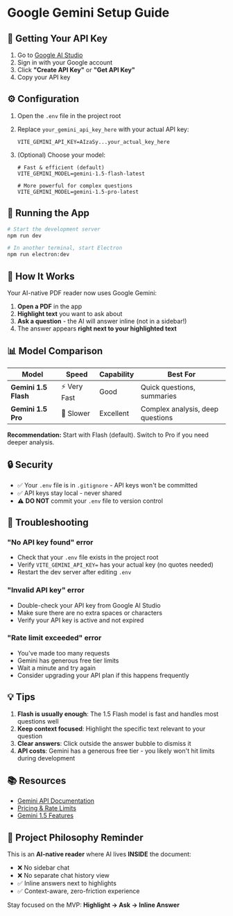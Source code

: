 # Google Gemini Setup Guide

## 🔑 Getting Your API Key

1. Go to [Google AI Studio](https://makersuite.google.com/app/apikey)
2. Sign in with your Google account
3. Click **"Create API Key"** or **"Get API Key"**
4. Copy your API key

## ⚙️ Configuration

1. Open the `.env` file in the project root
2. Replace `your_gemini_api_key_here` with your actual API key:

   ```
   VITE_GEMINI_API_KEY=AIzaSy...your_actual_key_here
   ```

3. (Optional) Choose your model:

   ```
   # Fast & efficient (default)
   VITE_GEMINI_MODEL=gemini-1.5-flash-latest

   # More powerful for complex questions
   VITE_GEMINI_MODEL=gemini-1.5-pro-latest
   ```

## 🚀 Running the App

```bash
# Start the development server
npm run dev

# In another terminal, start Electron
npm run electron:dev
```

## 🎯 How It Works

Your AI-native PDF reader now uses Google Gemini:

1. **Open a PDF** in the app
2. **Highlight text** you want to ask about
3. **Ask a question** - the AI will answer inline (not in a sidebar!)
4. The answer appears **right next to your highlighted text**

## 📊 Model Comparison

| Model                | Speed         | Capability | Best For                         |
| -------------------- | ------------- | ---------- | -------------------------------- |
| **Gemini 1.5 Flash** | ⚡️ Very Fast | Good       | Quick questions, summaries       |
| **Gemini 1.5 Pro**   | 🐢 Slower     | Excellent  | Complex analysis, deep questions |

**Recommendation:** Start with Flash (default). Switch to Pro if you need deeper analysis.

## 🔒 Security

- ✅ Your `.env` file is in `.gitignore` - API keys won't be committed
- ✅ API keys stay local - never shared
- ⚠️ **DO NOT** commit your `.env` file to version control

## 🐛 Troubleshooting

### "No API key found" error

- Check that your `.env` file exists in the project root
- Verify `VITE_GEMINI_API_KEY=` has your actual key (no quotes needed)
- Restart the dev server after editing `.env`

### "Invalid API key" error

- Double-check your API key from Google AI Studio
- Make sure there are no extra spaces or characters
- Verify your API key is active and not expired

### "Rate limit exceeded" error

- You've made too many requests
- Gemini has generous free tier limits
- Wait a minute and try again
- Consider upgrading your API plan if this happens frequently

## 💡 Tips

1. **Flash is usually enough**: The 1.5 Flash model is fast and handles most questions well
2. **Keep context focused**: Highlight the specific text relevant to your question
3. **Clear answers**: Click outside the answer bubble to dismiss it
4. **API costs**: Gemini has a generous free tier - you likely won't hit limits during development

## 📚 Resources

- [Gemini API Documentation](https://ai.google.dev/docs)
- [Pricing & Rate Limits](https://ai.google.dev/pricing)
- [Gemini 1.5 Features](https://deepmind.google/technologies/gemini/)

## 🎨 Project Philosophy Reminder

This is an **AI-native reader** where AI lives **INSIDE** the document:

- ❌ No sidebar chat
- ❌ No separate chat history view
- ✅ Inline answers next to highlights
- ✅ Context-aware, zero-friction experience

Stay focused on the MVP: **Highlight → Ask → Inline Answer**
